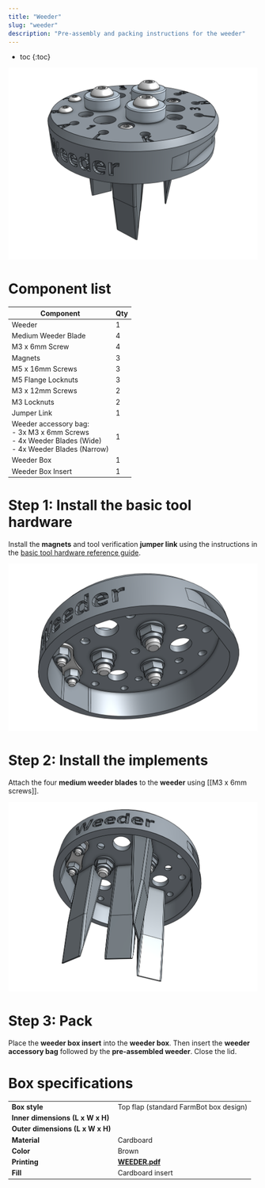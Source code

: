 ```yaml
---
title: "Weeder"
slug: "weeder"
description: "Pre-assembly and packing instructions for the weeder"
---
```


* toc
{:toc}

![weeder](_images/weeder.png)

# Component list

|Component                     |Qty  |
|------------------------------|-----|
|Weeder                        |1
|Medium Weeder Blade           |4
|M3 x 6mm Screw                |4
|Magnets                       |3
|M5 x 16mm Screws              |3
|M5 Flange Locknuts            |3
|M3 x 12mm Screws              |2
|M3 Locknuts                   |2
|Jumper Link                   |1
|Weeder accessory bag:<br>- 3x M3 x 6mm Screws<br>- 4x Weeder Blades (Wide)<br>- 4x Weeder Blades (Narrow)|1
|Weeder Box                    |1
|Weeder Box Insert             |1

# Step 1: Install the basic tool hardware

Install the **magnets** and tool verification **jumper link** using the instructions in the [basic tool hardware reference guide](../../../extras/reference/basic-tool-hardware.md).

![weeder with basic tool hardware](_images/weeder_with_basic_tool_hardware.png)

# Step 2: Install the implements

Attach the four **medium weeder blades** to the **weeder** using [[M3 x 6mm screws]].

![weeder with implements](_images/weeder_with_implements.png)

# Step 3: Pack

Place the **weeder box insert** into the **weeder box**. Then insert the **weeder accessory bag** followed by the **pre-assembled weeder**. Close the lid.

# Box specifications

|                                |                              |
|--------------------------------|------------------------------|
|**Box style**                   |Top flap (standard FarmBot box design)
|**Inner dimensions (L x W x H)**|
|**Outer dimensions (L x W x H)**|
|**Material**                    |Cardboard
|**Color**                       |Brown
|**Printing**                    |**[WEEDER.pdf](http://docs.farm.bot)** <i class="fa fa-file-pdf-o">
|**Fill**                        |Cardboard insert
